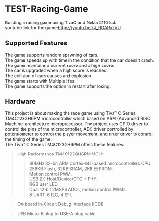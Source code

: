 # TEST-Racing-Game
Building a racing game using TivaC and Nokia 5110 lcd. <br/>
youtube link for the game:https://youtu.be/kJ_RDARx5VU.

## Supported Features
The game supports random spawning of cars.<br/>
The game speeds up with time in the condition that the car doesn't crash.<br/>
The game maintains a current score and a high score.<br/>
The car is upgraded when a high score is reached.<br/>
The collision of cars causes and explosion.<br/>
The game starts with Multiple lifes.<br/>
The game supports the option to restart after losing.<br/>

## Hardware
This project is about making the race game using Tiva™ C Series TM4C123GH6PM microcontroller which based on ARM (Advanced RISC Machine) architecture microprocessor.
The project uses GPIO driver to control the pins of the microcontroller, ADC driver controlled by potentiometer to control the player movement, and timer driver to control the timing of the game.<br/>
The Tiva™ C Series TM4C123GH6PM offers these features:<br/>

> High Performance TM4C123GH6PM MCU:
>> 80MHz 32-bit ARM Cortex-M4-based microcontrollers CPU.<br/>
>> 256KB Flash, 32KB SRAM, 2KB EEPROM.<br/>
>> Motion control PWM.<br/>
>> USB 2.0 Host/Device/OTG + PHY.<br/>
>> RGB user LED.<br/>
>> Dual 12-bit 2MSPS ADCs, motion control PWMs.<br/>
>> 8 UART, 6 I2C, 4 SPI.<br/>

> On-board In-Circuit Debug Interface (ICDI)<br/>

> USB Micro-B plug to USB-A plug cable<br/>


 
